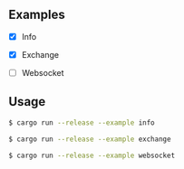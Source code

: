 ## Examples
- [x] Info

- [x] Exchange

- [ ] Websocket

## Usage

```bash
$ cargo run --release --example info
```

```bash
$ cargo run --release --example exchange
```

```bash
$ cargo run --release --example websocket
```
